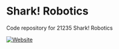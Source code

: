 # Shark! Robotics

Code repository for 21235 Shark! Robotics


[![Website](https://img1.wsimg.com/isteam/ip/d1a98ab9-71c1-4302-b99e-ecb34d173f84/Shark!%20Website%20Logo%20(4).png/:/rs=w:1499,h:400,cg:true,m/cr=w:1499,h:400/qt=q:95)](https://sharkrobotics.godaddysites.com/)
